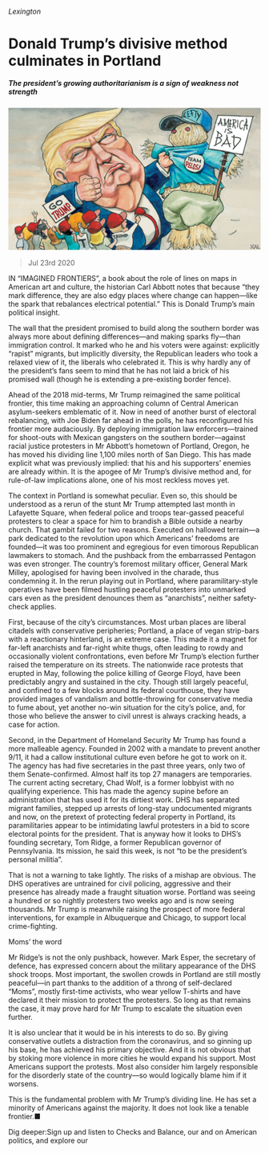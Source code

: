 ###### Lexington

# Donald Trump’s divisive method culminates in Portland 

##### The president’s growing authoritarianism is a sign of weakness not strength 

![image](images/20200725_USD000_0.jpg) 

> Jul 23rd 2020 

IN “IMAGINED FRONTIERS”, a book about the role of lines on maps in American art and culture, the historian Carl Abbott notes that because “they mark difference, they are also edgy places where change can happen—like the spark that rebalances electrical potential.” This is Donald Trump’s main political insight.

The wall that the president promised to build along the southern border was always more about defining differences—and making sparks fly—than immigration control. It marked who he and his voters were against: explicitly “rapist” migrants, but implicitly diversity, the Republican leaders who took a relaxed view of it, the liberals who celebrated it. This is why hardly any of the president’s fans seem to mind that he has not laid a brick of his promised wall (though he is extending a pre-existing border fence).


Ahead of the 2018 mid-terms, Mr Trump reimagined the same political frontier, this time making an approaching column of Central American asylum-seekers emblematic of it. Now in need of another burst of electoral rebalancing, with Joe Biden far ahead in the polls, he has reconfigured his frontier more audaciously. By deploying immigration law enforcers—trained for shoot-outs with Mexican gangsters on the southern border—against racial justice protesters in Mr Abbott’s hometown of Portland, Oregon, he has moved his dividing line 1,100 miles north of San Diego. This has made explicit what was previously implied: that his and his supporters’ enemies are already within. It is the apogee of Mr Trump’s divisive method and, for rule-of-law implications alone, one of his most reckless moves yet.

The context in Portland is somewhat peculiar. Even so, this should be understood as a rerun of the stunt Mr Trump attempted last month in Lafayette Square, when federal police and troops tear-gassed peaceful protesters to clear a space for him to brandish a Bible outside a nearby church. That gambit failed for two reasons. Executed on hallowed terrain—a park dedicated to the revolution upon which Americans’ freedoms are founded—it was too prominent and egregious for even timorous Republican lawmakers to stomach. And the pushback from the embarrassed Pentagon was even stronger. The country’s foremost military officer, General Mark Milley, apologised for having been involved in the charade, thus condemning it. In the rerun playing out in Portland, where paramilitary-style operatives have been filmed hustling peaceful protesters into unmarked cars even as the president denounces them as “anarchists”, neither safety-check applies.

First, because of the city’s circumstances. Most urban places are liberal citadels with conservative peripheries; Portland, a place of vegan strip-bars with a reactionary hinterland, is an extreme case. This made it a magnet for far-left anarchists and far-right white thugs, often leading to rowdy and occasionally violent confrontations, even before Mr Trump’s election further raised the temperature on its streets. The nationwide race protests that erupted in May, following the police killing of George Floyd, have been predictably angry and sustained in the city. Though still largely peaceful, and confined to a few blocks around its federal courthouse, they have provided images of vandalism and bottle-throwing for conservative media to fume about, yet another no-win situation for the city’s police, and, for those who believe the answer to civil unrest is always cracking heads, a case for action.

Second, in the Department of Homeland Security Mr Trump has found a more malleable agency. Founded in 2002 with a mandate to prevent another 9/11, it had a callow institutional culture even before he got to work on it. The agency has had five secretaries in the past three years, only two of them Senate-confirmed. Almost half its top 27 managers are temporaries. The current acting secretary, Chad Wolf, is a former lobbyist with no qualifying experience. This has made the agency supine before an administration that has used it for its dirtiest work. DHS has separated migrant families, stepped up arrests of long-stay undocumented migrants and now, on the pretext of protecting federal property in Portland, its paramilitaries appear to be intimidating lawful protesters in a bid to score electoral points for the president. That is anyway how it looks to DHS’s founding secretary, Tom Ridge, a former Republican governor of Pennsylvania. Its mission, he said this week, is not “to be the president’s personal militia”.

That is not a warning to take lightly. The risks of a mishap are obvious. The DHS operatives are untrained for civil policing, aggressive and their presence has already made a fraught situation worse. Portland was seeing a hundred or so nightly protesters two weeks ago and is now seeing thousands. Mr Trump is meanwhile raising the prospect of more federal interventions, for example in Albuquerque and Chicago, to support local crime-fighting.

Moms’ the word

Mr Ridge’s is not the only pushback, however. Mark Esper, the secretary of defence, has expressed concern about the military appearance of the DHS shock troops. Most important, the swollen crowds in Portland are still mostly peaceful—in part thanks to the addition of a throng of self-declared “Moms”, mostly first-time activists, who wear yellow T-shirts and have declared it their mission to protect the protesters. So long as that remains the case, it may prove hard for Mr Trump to escalate the situation even further.

It is also unclear that it would be in his interests to do so. By giving conservative outlets a distraction from the coronavirus, and so ginning up his base, he has achieved his primary objective. And it is not obvious that by stoking more violence in more cities he would expand his support. Most Americans support the protests. Most also consider him largely responsible for the disorderly state of the country—so would logically blame him if it worsens.

This is the fundamental problem with Mr Trump’s dividing line. He has set a minority of Americans against the majority. It does not look like a tenable frontier.■

Dig deeper:Sign up and listen to Checks and Balance, our  and  on American politics, and explore our 

